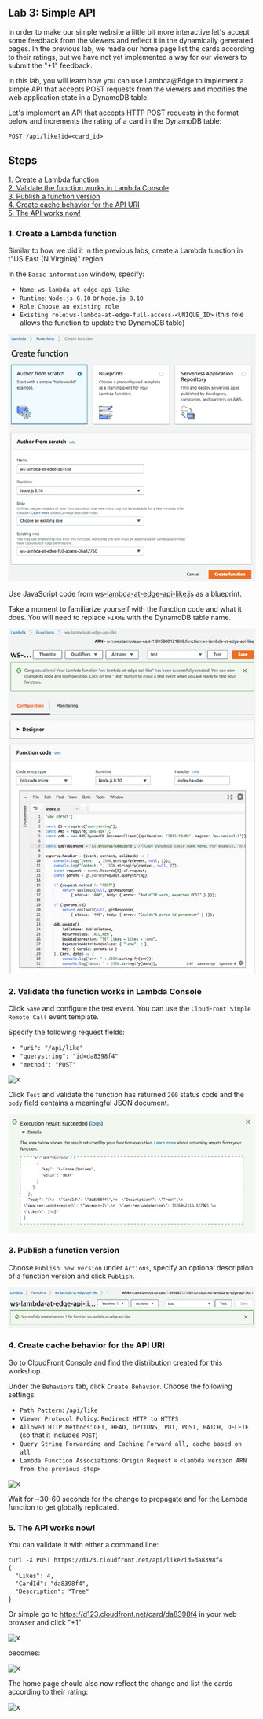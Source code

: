 ## Lab 3: Simple API

In order to make our simple website a little bit more interactive let's accept some feedback from the viewers and reflect it in the dynamically generated pages. In the previous lab, we made our home page list the cards according to their ratings, but we have not yet implemented a way for our viewers to submit the "+1" feedback.

In this lab, you will learn how you can use Lambda@Edge to implement a simple API that accepts POST requests from the viewers and modifies the web application state in a DynamoDB table.

Let's implement an API that accepts HTTP POST requests in the format below and increments the rating of a card in the DynamoDB table:
```
POST /api/like?id=<card_id>
```

## Steps

[1. Create a Lambda function](#1-create-a-lambda-function)  
[2. Validate the function works in Lambda Console](#2-validate-the-function-works-in-lambda-console)  
[3. Publish a function version](#3-publish-a-function-version)  
[4. Create cache behavior for the API URI](#4-create-cache-behavior-for-the-api-uri)  
[5. The API works now!](#6-the-api-works-now)  

### 1. Create a Lambda function

Similar to how we did it in the previous labs, create a Lambda function in t"US East (N.Virginia)" region.

In the `Basic information` window, specify:
* `Name`: `ws-lambda-at-edge-api-like`
* `Runtime`: `Node.js 6.10` or `Node.js 8.10`
* `Role`: `Choose an existing role`
* `Existing role`: `ws-lambda-at-edge-full-access-<UNIQUE_ID>` (this role allows the function to update the DynamoDB table)

<kbd>![x](./img/01-create-function.png)</kbd>

Use JavaScript code from [ws-lambda-at-edge-api-like.js](./ws-lambda-at-edge-api-like.js) as a blueprint.

Take a moment to familiarize yourself with the function code and what it does. You will need to replace `FIXME` with the DynamoDB table name.

<kbd>![x](./img/02-function-created.png)</kbd>

### 2. Validate the function works in Lambda Console

Click `Save` and configure the test event. You can use the `CloudFront Simple Remote Call` event template. 

Specify the following request fields:
* `"uri": "/api/like"`
* `"querystring": "id=da8398f4"`
* `"method": "POST"`

<kbd>![x](./img/03-configure-test-event.png)</kbd>

Click `Test` and validate the function has returned `200` status code and the `body` field contains a meaningful JSON document.

<kbd>![x](./img/04-test-invoke-successful.png)</kbd>

### 3. Publish a function version

Choose `Publish new version` under `Actions`, specify an optional description of a function version and click `Publish`.

<kbd>![x](./img/05-version-published.png)</kbd>

### 4. Create cache behavior for the API URI

Go to CloudFront Console and find the distribution created for this workshop.

Under the `Behaviors` tab, click `Create Behavior`. Choose the following settings:
* `Path Pattern`: `/api/like`
* `Viewer Protocol Policy`: `Redirect HTTP to HTTPS`
* `Allowed HTTP Methods`: `GET, HEAD, OPTIONS, PUT, POST, PATCH, DELETE` (so that it includes `POST`)
* `Query String Forwarding and Caching`: `Forward all, cache based on all`
* `Lambda Function Associations`: `Origin Request` = `<lambda version ARN from the previous step>`
  
<kbd>![x](./img/06-create-cb-and-trigger.png)</kbd>

Wait for ~30-60 seconds for the change to propagate and for the Lambda function to get globally replicated.

### 5. The API works now!

You can validate it with either a command line:

```
curl -X POST https://d123.cloudfront.net/api/like?id=da8398f4
{
  "Likes": 4,
  "CardId": "da8398f4",
  "Description": "Tree"
}
```
Or simple go to https://d123.cloudfront.net/card/da8398f4 in your web browser and click "+1"

<kbd>![x](./img/08-api-works-1.png)</kbd>

becomes:

<kbd>![x](./img/09-api-works-2.png)</kbd>

The home page should also now reflect the change and list the cards according to their rating:

<kbd>![x](./img/10-api-works-3.png)</kbd>
